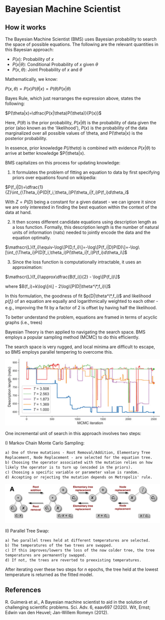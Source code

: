 # Bayesian Machine Scientist

## How it works

The Bayesian Machine Scientist (BMS) uses Bayesian probability to search the space of possible equations. The following are the relevant quantities in this Bayesian approach:

- $P(x):$ Probability of $x$
- $P(x|\theta)$: Conditional Probability of $x$ given $\theta$
- $P(x,\theta)$: Joint Probability of $x$ and $\theta$

Mathematically, we know:

$P(x,\theta)=P(x)P(\theta|x)=P(\theta)P(x|\theta)$

Bayes Rule, which just rearranges the expression above, states the following:

$P(\theta|x)=\dfrac{P(x|\theta)P(\theta)}{P(x)}$

Here, $P(\theta)$ is the prior probability, $P(x|\theta)$ is the probability of data given the prior (also known as the 'likelihood'), $P(x)$ is the probability of the data marginalized over all possible values of \theta, and P(\theta|x) is the posterior probability. 

In essence, prior knowledge $P(/theta)$ is combined with evidence $P(x|\theta)$ to arrive at better knowledge $P(\theta|x). 

BMS capitalizes on this process for updating knowledge:

1) It formulates the problem of fitting an equation to data by first specifying priors over equations found on wikipedia:

$P(f_i|D)=\dfrac{1}{Z}\int_{\Theta_i}P(D|f_i,\theta_i)P(\theta_i|f_i)P(f_i)d\theta_i$

With $Z=P(D)$ being a constant for a given dataset - we can ignore it since we are only interested in finding the best equation within the context of the data at hand.

2) It then scores different candidate equations using description length as a loss function. Formally, this description length is the number of natural units of information (nats) needed to jointly encode the data and the equation optimally.

$\mathscr{L}(f_i)\equiv-\log\[P(D,f_i)\]=-\log\[P(f_i|D)P(D)\]=-\log\[\int_{\Theta_i}P(D|f_i,\theta_i)P(\theta_i|f_i)P(f_i)d\theta_i\]$

3) Since the loss function is computationally intractable, it uses an approximation:

$\mathscr{L}(f_i)\approx\dfrac{B(f_i)}{2} - \log\[P(f_i)\]$

where $B(f_i)=k\log\[n\] - 2\log\[P(D|\theta^\*,f_i)\]$

In this formulation, the goodness of fit $p(D|\theta^\*,f_i)$ and likelihood $p(f_i)$ of an equation are equally and logarithmically weighted to each other - e.g., improving the fit by a factor of 2 is offset by having half the likelihood.

To better understand the problem, equations are framed in terms of acyclic graphs (i.e., trees)

Bayesian Theory is then applied to navigating the search space. BMS employs a popular sampling method (MCMC) to do this efficiently.

The search space is very rugged, and local minima are difficult to escape, so BMS employs parallel tempering to overcome this.

![Comptuation Graph](img/BMSTempering.png)

One incremental unit of search in this approach involves two steps:

I) Markov Chain Monte Carlo Sampling:

    a) One of three mutations - Root Removal/Addition, Elementary Tree Replacement, Node Replacement - are selected for the equation tree.
    b) Choosing the operator associated with the mutation relies on how likely the operator is to turn up (encoded in the priors).
    c) Choosing a specific variable or parameter value is random.
    d) Accepting or rejecting the mutation depends on Metropolis' rule.
    
![Comptuation Graph](img/BMSEquationTreeOps.png)

II) Parallel Tree Swap:

    a) Two parallel trees held at different temperatures are selected.
    b) The temperatures of the two trees are swapped.
    c) If this improves/lowers the loss of the now colder tree, the tree temperatures are permanently swapped.
    d) If not, the trees are reverted to preexisting temperatures.
    
After iterating over these two steps for $n$ epochs, the tree held at the lowest temperature is returned as the fitted model.

## References

R. Guimerà et al., A Bayesian machine scientist to aid in the solution of challenging scientific problems. Sci. Adv.
6, eaav697 (2020).
Wit, Ernst; Edwin van den Heuvel; Jan-Willem Romeyn (2012).
